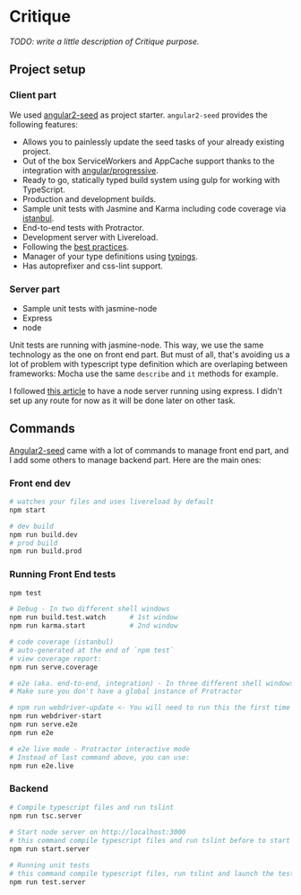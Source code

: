 # Critique

*TODO: write a little description of Critique purpose.*

## Project setup

### Client part
We used [angular2-seed](https://github.com/mgechev/angular2-seed) as project starter.
`angular2-seed` provides the following features:

- Allows you to painlessly update the seed tasks of your already existing project.
- Out of the box ServiceWorkers and AppCache support thanks to the integration with [angular/progressive](https://github.com/angular/progressive).
- Ready to go, statically typed build system using gulp for working with TypeScript.
- Production and development builds.
- Sample unit tests with Jasmine and Karma including code coverage via [istanbul](https://gotwarlost.github.io/istanbul/).
- End-to-end tests with Protractor.
- Development server with Livereload.
- Following the [best practices](https://angular.io/styleguide).
- Manager of your type definitions using [typings](https://github.com/typings/typings).
- Has autoprefixer and css-lint support.

### Server part
- Sample unit tests with jasmine-node
- Express
- node

Unit tests are running with jasmine-node. This way, we use the same technology as the one on front end part. 
But must of all, that's avoiding us a lot of problem with typescript type definition which are overlaping between frameworks: Mocha use the same `describe` and `it` methods for example.

I followed [this article](http://brianflove.com/2016/03/29/typescript-express-node-js/) to have a node server running using express. I didn't set up any route for now as it will be done later on other task.

## Commands
[Angular2-seed](https://github.com/mgechev/angular2-seed) came with a lot of commands to manage front end part, and I add some others to manage backend part. Here are the main ones:

### Front end dev
```bash
# watches your files and uses livereload by default
npm start

# dev build
npm run build.dev
# prod build
npm run build.prod
```

### Running Front End tests

```bash
npm test

# Debug - In two different shell windows
npm run build.test.watch      # 1st window
npm run karma.start           # 2nd window

# code coverage (istanbul)
# auto-generated at the end of `npm test`
# view coverage report:
npm run serve.coverage

# e2e (aka. end-to-end, integration) - In three different shell windows
# Make sure you don't have a global instance of Protractor

# npm run webdriver-update <- You will need to run this the first time
npm run webdriver-start
npm run serve.e2e
npm run e2e

# e2e live mode - Protractor interactive mode
# Instead of last command above, you can use:
npm run e2e.live
```

### Backend
```bash
# Compile typescript files and run tslint
npm run tsc.server
 
# Start node server on http://localhost:3000
# this command compile typescript files and run tslint before to start the server
npm run start.server

# Running unit tests 
# this command compile typescript files, run tslint and launch the tests
npm run test.server
```
